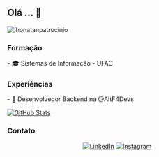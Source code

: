 <h2> Olá ... 👋 </h2>

<p align="left"> <img src="https://komarev.com/ghpvc/?username=jhonatanpatrocinio" alt="jhonatanpatrocinio" /> </p>


<h3>Formação</h3>
    - 🎓 Sistemas de Informação - UFAC

<h3>Experiências</h3>
    - 💼 Desenvolvedor Backend na @AltF4Devs

<br/>

[![GitHub Stats](https://github-readme-stats.vercel.app/api?username=jhonatanpatrocinio&show_icons=true)](https://github.com/jhonatanpatrocinio)

<h3> Contato </h3>

<p align="center">
<a href="https://www.linkedin.com/in/jhonatan-patrocinio/"><img alt="LinkedIn" src="https://img.shields.io/badge/LinkedIn-jhonatan-patrocinio-blue?style=flat-square&logo=linkedin"></a>
<a href="https://www.instagram.com/jhonsantos04/"><img alt="Instagram" src="https://img.shields.io/badge/Instagram-jhonsantos04-blue?style=flat-square&logo=instagram"></a>

<!--
**JhonatanPatrocinio/jhonatanpatrocinio** is a ✨ _special_ ✨ repository because its `README.md` (this file) appears on your GitHub profile.

Here are some ideas to get you started:

- 🔭 I’m currently working on ...
- 🌱 I’m currently learning ...
- 👯 I’m looking to collaborate on ...
- 🤔 I’m looking for help with ...
- 💬 Ask me about ...
- 📫 How to reach me: ...
- 😄 Pronouns: ...
- ⚡ Fun fact: ...
-->

